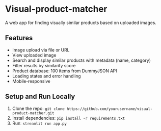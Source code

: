 # Visual-product-matcher

A web app for finding visually similar products based on uploaded images.

## Features
- Image upload via file or URL
- View uploaded image
- Search and display similar products with metadata (name, category)
- Filter results by similarity score
- Product database: 100 items from DummyJSON API
- Loading states and error handling
- Mobile-responsive

## Setup and Run Locally
1. Clone the repo: `git clone https://github.com/yourusername/visual-product-matcher.git`
2. Install dependencies: `pip install -r requirements.txt`
3. Run: `streamlit run app.py`
